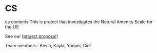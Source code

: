# CS
cs contents
This is project that investigates the Natural Amenity Scale for the US

See our [[project proposal]](https://github.com/SinanZhao/CS.wiki.git)

Team members : Kevin, Kayla, Yanpei, Ciel


